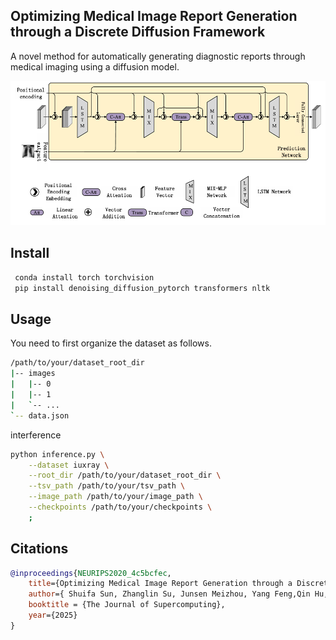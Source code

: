 ## Optimizing Medical Image Report Generation through a Discrete Diffusion Framework

A novel method for automatically generating diagnostic reports through medical imaging using a diffusion model.

<img src="./images/model.png" width="1000px"></img>


## Install

```bash
 conda install torch torchvision
 pip install denoising_diffusion_pytorch transformers nltk
```

## Usage
You need to first organize the dataset as follows.
```bash
/path/to/your/dataset_root_dir
|-- images
|   |-- 0
|   |-- 1
|   `-- ...
`-- data.json
```
interference
```bash
python inference.py \
    --dataset iuxray \
    --root_dir /path/to/your/dataset_root_dir \
    --tsv_path /path/to/your/tsv_path \
    --image_path /path/to/your/image_path \
    --checkpoints /path/to/your/checkpoints \
    ;
```


## Citations

```bibtex
@inproceedings{NEURIPS2020_4c5bcfec,
    title={Optimizing Medical Image Report Generation through a Discrete Diffusion Framework}, 
    author={ Shuifa Sun, Zhanglin Su, Junsen Meizhou, Yang Feng,Qin Hu, Keyong Hu, Zhen Yang},
    booktitle = {The Journal of Supercomputing},
    year={2025}
}
```

